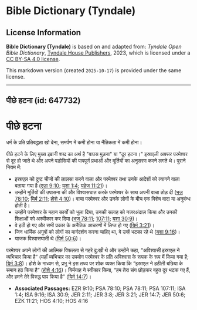# Bible Dictionary (Tyndale)

## License Information

**Bible Dictionary (Tyndale)** is based on and adapted from: _Tyndale Open Bible Dictionary_, [Tyndale House Publishers](https://tyndaleopenresources.com/), 2023, which is licensed under a [CC BY-SA 4.0 license](https://creativecommons.org/licenses/by-sa/4.0/legalcode.en).

This markdown version (created `2025-10-17`) is provided under the same license.



--------------------------------

## पीछे हटना (id: 647732)

पीछे हटना
=========

धर्म के प्रति प्रतिबद्धता खो देना, समर्पण में कमी होना या नैतिकता में कमी होना।

पीछे हटने के लिए मुख्य इब्रानी शब्द का अर्थ है "वापस मुड़ना" या "दूर हटना।" इस्राएली अक्सर परमेश्वर से दूर हो जाते थे और अपने पड़ोसियों की पापपूर्ण प्रथाओं और मूर्तियों का अनुसरण करने लगते थे। पुराने नियम में:

* इस्राएल को दुष्ट चीजों की लालसा करने वाला और परमेश्वर तथा उनके आदेशों को त्यागने वाला बताया गया है ([एज्रा 9:10](https://ref.ly/Ezra9:10); [यशा 1:4](https://ref.ly/Isa1:4); [यहेज 11:21](https://ref.ly/Ezek11:21))।
* उन्होंने मूर्तियों की उपासना की और विश्वासघात करके परमेश्वर के साथ अपनी वाचा तोड़ दी ([भज 78:10](https://ref.ly/Ps78:10); [यिर्म 2:11](https://ref.ly/Jer2:11); [होशे 4:10](https://ref.ly/Hos4:10))। वाचा परमेश्वर और उनके लोगों के बीच एक विशेष वादा या अनुबंन्ध होती है।
* उन्होंने परमेश्वर के महान कार्यों को भुला दिया, उनकी सलाह को नज़रअंदाज़ किया और उनकी शिक्षाओं को अस्वीकार कर दिया ([भज 78:11](https://ref.ly/Ps78:11); [107:11](https://ref.ly/Ps107:11); [यशा 30:9](https://ref.ly/Isa30:9))।
* वे हठी हो गए और सभी प्रकार के अनैतिक आचरणों में लिप्त हो गए ([यिर्म 3:21](https://ref.ly/Jer3:21))।
* जिन धार्मिक अगुवों को लोगों का मार्गदर्शन करना चाहिए था, वे उन्हें भटका रहे थे ([यशा 9:16](https://ref.ly/Isa9:16))।
* याजक विश्वासघाती थे ([यिर्म 50:6](https://ref.ly/Jer50:6))।

परमेश्वर अपने लोगों की आत्मिक विफलता से गहरे दु:खी थे और उन्होंने कहा, “अविश्वासी इस्राएल ने व्यभिचार किया है” (यहाँ व्यभिचार का उपयोग परमेश्वर के प्रति अविश्वास के रूपक के रूप में किया गया है; [यिर्म 3:8](https://ref.ly/Jer3:8))। होशे के माध्यम से, प्रभु ने इस तथ्य पर शोक व्यक्त किया कि “इस्राएल ने हठीली बछिया के समान हठ किया है” ([होशे 4:16](https://ref.ly/Hos4:16))। यिर्मयाह ने स्वीकार किया, “हम तेरा संग छोड़कर बहुत दूर भटक गए हैं, और हमने तेरे विरुद्ध पाप किया है” ([यिर्म 14:7](https://ref.ly/Jer14:7))।

* **Associated Passages:** EZR 9:10; PSA 78:10; PSA 78:11; PSA 107:11; ISA 1:4; ISA 9:16; ISA 30:9; JER 2:11; JER 3:8; JER 3:21; JER 14:7; JER 50:6; EZK 11:21; HOS 4:10; HOS 4:16

